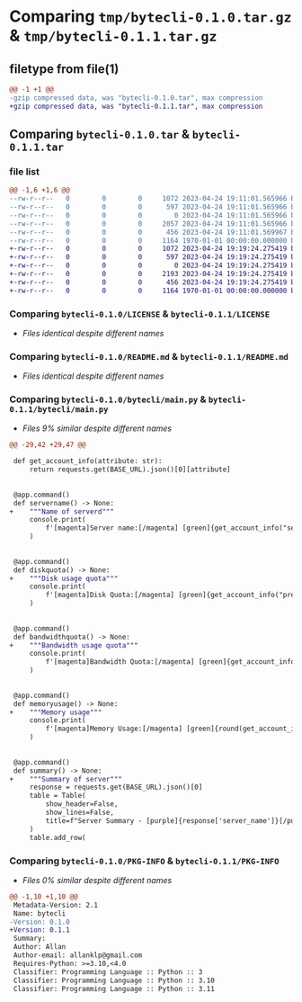 # Comparing `tmp/bytecli-0.1.0.tar.gz` & `tmp/bytecli-0.1.1.tar.gz`

## filetype from file(1)

```diff
@@ -1 +1 @@
-gzip compressed data, was "bytecli-0.1.0.tar", max compression
+gzip compressed data, was "bytecli-0.1.1.tar", max compression
```

## Comparing `bytecli-0.1.0.tar` & `bytecli-0.1.1.tar`

### file list

```diff
@@ -1,6 +1,6 @@
--rw-r--r--   0        0        0     1072 2023-04-24 19:11:01.565966 bytecli-0.1.0/LICENSE
--rw-r--r--   0        0        0      597 2023-04-24 19:11:01.565966 bytecli-0.1.0/README.md
--rw-r--r--   0        0        0        0 2023-04-24 19:11:01.565966 bytecli-0.1.0/bytecli/__init__.py
--rw-r--r--   0        0        0     2057 2023-04-24 19:11:01.565966 bytecli-0.1.0/bytecli/main.py
--rw-r--r--   0        0        0      456 2023-04-24 19:11:01.569967 bytecli-0.1.0/pyproject.toml
--rw-r--r--   0        0        0     1164 1970-01-01 00:00:00.000000 bytecli-0.1.0/PKG-INFO
+-rw-r--r--   0        0        0     1072 2023-04-24 19:19:24.275419 bytecli-0.1.1/LICENSE
+-rw-r--r--   0        0        0      597 2023-04-24 19:19:24.275419 bytecli-0.1.1/README.md
+-rw-r--r--   0        0        0        0 2023-04-24 19:19:24.275419 bytecli-0.1.1/bytecli/__init__.py
+-rw-r--r--   0        0        0     2193 2023-04-24 19:19:24.275419 bytecli-0.1.1/bytecli/main.py
+-rw-r--r--   0        0        0      456 2023-04-24 19:19:24.275419 bytecli-0.1.1/pyproject.toml
+-rw-r--r--   0        0        0     1164 1970-01-01 00:00:00.000000 bytecli-0.1.1/PKG-INFO
```

### Comparing `bytecli-0.1.0/LICENSE` & `bytecli-0.1.1/LICENSE`

 * *Files identical despite different names*

### Comparing `bytecli-0.1.0/README.md` & `bytecli-0.1.1/README.md`

 * *Files identical despite different names*

### Comparing `bytecli-0.1.0/bytecli/main.py` & `bytecli-0.1.1/bytecli/main.py`

 * *Files 9% similar despite different names*

```diff
@@ -29,42 +29,47 @@
 
 def get_account_info(attribute: str):
     return requests.get(BASE_URL).json()[0][attribute]
 
 
 @app.command()
 def servername() -> None:
+    """Name of serverd"""
     console.print(
         f'[magenta]Server name:[/magenta] [green]{get_account_info("server_name")}[/green]'
     )
 
 
 @app.command()
 def diskquota() -> None:
+    """Disk usage quota"""
     console.print(
         f'[magenta]Disk Quota:[/magenta] [green]{get_account_info("pretty_disk_quota")}[/green]'
     )
 
 
 @app.command()
 def bandwidthquota() -> None:
+    """Bandwidth usage quota"""
     console.print(
         f'[magenta]Bandwidth Quota:[/magenta] [green]{get_account_info("pretty_bw_quota")}[/green]'
     )
 
 
 @app.command()
 def memoryusage() -> None:
+    """Memory usage"""
     console.print(
         f'[magenta]Memory Usage:[/magenta] [green]{round(get_account_info("memory_usage") / 1024, 2)} MB [/green]'
     )
 
 
 @app.command()
 def summary() -> None:
+    """Summary of server"""
     response = requests.get(BASE_URL).json()[0]
     table = Table(
         show_header=False,
         show_lines=False,
         title=f"Server Summary - [purple]{response['server_name']}[/purple]",
     )
     table.add_row(
```

### Comparing `bytecli-0.1.0/PKG-INFO` & `bytecli-0.1.1/PKG-INFO`

 * *Files 0% similar despite different names*

```diff
@@ -1,10 +1,10 @@
 Metadata-Version: 2.1
 Name: bytecli
-Version: 0.1.0
+Version: 0.1.1
 Summary: 
 Author: Allan
 Author-email: allanklp@gmail.com
 Requires-Python: >=3.10,<4.0
 Classifier: Programming Language :: Python :: 3
 Classifier: Programming Language :: Python :: 3.10
 Classifier: Programming Language :: Python :: 3.11
```

